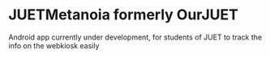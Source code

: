 # JUETMetanoia formerly OurJUET
Android app currently under development, for students of JUET to track the info on the webkiosk easily
